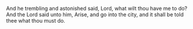 And he trembling and astonished said, Lord, what wilt thou have me to do? And the Lord said unto him, Arise, and go into the city, and it shall be told thee what thou must do.
